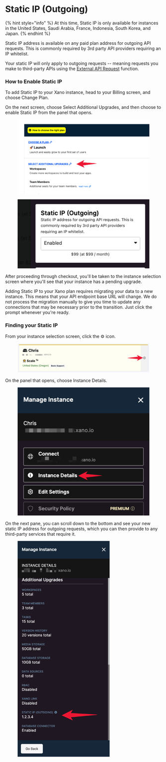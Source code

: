 # Static IP (Outgoing)

{% hint style="info" %}
At this time, Static IP is only available for instances in the United States, Saudi Arabia, France, Indonesia, South Korea, and Japan.
{% endhint %}

Static IP address is available on any paid plan address for outgoing API requests. This is commonly required by 3rd party API providers requiring an IP whitelist.

Your static IP will only apply to outgoing requests -- meaning requests you make to third-party APIs using the [External API Request](../../the-function-stack/functions/apis-and-lambdas/external-api-request.md) function.

### How to Enable Static IP

To add Static IP to your Xano instance, head to your Billing screen, and choose Change Plan.

On the next screen, choose Select Additional Upgrades, and then choose to enable Static IP from the panel that opens.

<figure><img src="../../.gitbook/assets/CleanShot 2023-08-21 at 17.09.40.png" alt=""><figcaption></figcaption></figure>

<figure><img src="../../.gitbook/assets/CleanShot 2023-08-21 at 17.10.37.png" alt=""><figcaption></figcaption></figure>

After proceeding through checkout, you'll be taken to the instance selection screen where you'll see that your instance has a pending upgrade.

Adding Static IP to your Xano plan requires migrating your data to a new instance. This means that your API endpoint base URL will change. We do not process the migration manually to give you time to update any connections that may be necessary prior to the transition. Just click the prompt whenever you're ready.

### Finding your Static IP

From your instance selection screen, click the ⚙️ icon.

<figure><img src="../../.gitbook/assets/CleanShot 2023-08-21 at 17.16.13.png" alt=""><figcaption></figcaption></figure>

On the panel that opens, choose Instance Details.

<figure><img src="../../.gitbook/assets/CleanShot 2023-08-21 at 17.17.40.png" alt=""><figcaption></figcaption></figure>

On the next pane, you can scroll down to the bottom and see your new static IP address for outgoing requests, which you can then provide to any third-party services that require it.

<figure><img src="../../.gitbook/assets/CleanShot 2023-08-21 at 17.18.36.png" alt="" width="296"><figcaption></figcaption></figure>
